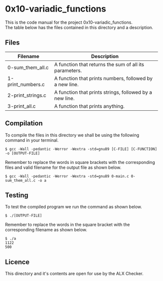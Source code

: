 # 0x10-variadic_functions

This is the code manual for the project 0x10-variadic_functions.  
The table below has the files contained in this directory and a description.  

## Files

|Filename | Description|
|---------|------------|
|0-sum_them_all.c | A function that returns the sum of all its parameters.|
|1-print_numbers.c | A function that prints numbers, followed by a new line.|
|2-print_strings.c | A function that prints strings, followed by a new line.|
|3-print_all.c | A function that prints anything.|


## Compilation

To compile the files in this directory we shall be using the following command in your terminal.

```commandline
$ gcc -Wall -pedantic -Werror -Wextra -std=gnu89 [C-FILE] [C-FUNCTION] -o [OUTPUT-FILE]
```

Remember to replace the words in square brackets with the corresponding files and valid filename for the output file as shown below.

```commandline
$ gcc -Wall -pedantic -Werror -Wextra -std=gnu89 0-main.c 0-sum_them_all.c -o a
```

## Testing
To test the compiled program we run the command as shown below.  

```commandline
$ ./[OUTPUT-FILE]
```

Remember to replace the words in the square bracket with the corresponding filename as shown below.  

```commandline
$ ./a 
1122
500
```

## Licence

This directory and it's contents are open for use by the ALX Checker.
